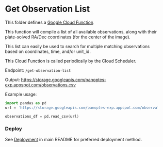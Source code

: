 Get Observation List
====================

This folder defines a [Google Cloud Function](https://cloud.google.com/functions/).

This function will compile a list of all available observations, along with their
plate-solved RA/Dec coordinates (for the center of the image).

This list can easily be used to search for multiple matching observations based
on coordinates, time, and/or unit_id.

This Cloud Function is called periodically by the Cloud Scheduler.

Endpoint: `/get-observation-list`

Output: https://storage.googleapis.com/panoptes-exp.appspot.com/observations.csv

Example usage:

```python
import pandas as pd
url = 'https://storage.googleapis.com/panoptes-exp.appspot.com/observations.csv'

observations_df = pd.read_csv(url)
```

### Deploy

See [Deployment](../README.md#deploy) in main README for preferred deployment method.
